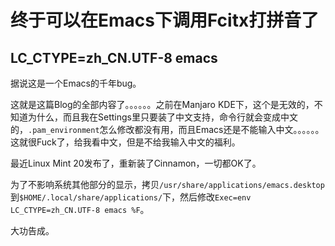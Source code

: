 # 终于可以在Emacs下调用Fcitx打拼音了

<!--more-->

## LC_CTYPE=zh_CN.UTF-8 emacs

据说这是一个Emacs的千年bug。

这就是这篇Blog的全部内容了。。。。。。之前在Manjaro KDE下，这个是无效的，不知道为什么，而且我在Settings里只要装了中文支持，命令行就会变成中文的，`.pam_environment`怎么修改都没有用，而且Emacs还是不能输入中文。。。。。。这就很Fuck了，给我看中文，但是不给我输入中文的福利。

最近Linux Mint 20发布了，重新装了Cinnamon，一切都OK了。

为了不影响系统其他部分的显示，拷贝`/usr/share/applications/emacs.desktop`到`$HOME/.local/share/applications/`下，然后修改`Exec=env LC_CTYPE=zh_CN.UTF-8 emacs %F`。

大功告成。

